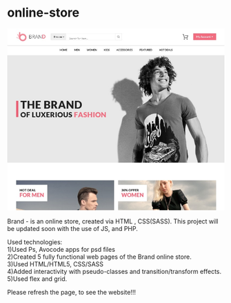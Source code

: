 # online-store

[Online Store Website]:https://kaizerg.github.io/online-store/

![cover image](https://github.com/KaiZerg/online-store/blob/gh-pages/img/cover.jpg)

Brand - is an online store, created via HTML , CSS(SASS).
This project will be updated soon with the use of JS, and PHP.

Used technologies:<br>
1)Used Ps, Avocode apps for psd files<br>
2)Created 5 fully functional web pages of the Brand online store.<br>
3)Used HTML/HTML5, CSS/SASS<br>
4)Added interactivity with pseudo-classes and transition/transform effects.<br>
5)Used flex and grid. <br>

Please refresh the page, to see the website!!!
